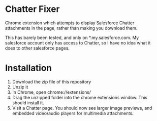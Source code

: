 # Chatter Fixer
Chrome extension which attempts to display Salesforce Chatter attachments in the page, rather than making you download them.

This has barely been tested, and only on *.my.salesforce.com. My salesforce account only has access to Chatter, so I have no idea what it does to other salesforce pages.

# Installation
1. Download the zip file of this repository
1. Unzip it
1. In Chrome, open chrome://extensions/
1. Drag the unzipped folder into the chrome extensions window. This should install it.
1. Visit a Chatter page. You should now see larger image previews, and embedded video/audio players for multimedia attachments.
